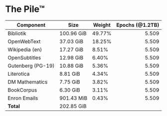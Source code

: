 # The Pile™
|    Component    |   Size   |Weight|Epochs (@1.2TB)|
|-----------------|----------|------|--------------:|
|Bibliotik        |100.96 GiB|49.77%|          5.509|
|OpenWebText      |37.03 GiB |18.25%|          5.509|
|Wikipedia (en)   |17.27 GiB |8.51% |          5.509|
|OpenSubtitles    |12.98 GiB |6.40% |          5.509|
|Gutenberg (PG-19)|10.88 GiB |5.36% |          5.509|
|Literotica       |8.81 GiB  |4.34% |          5.509|
|DM Mathematics   |7.75 GiB  |3.82% |          5.509|
|BookCorpus       |6.30 GiB  |3.11% |          5.509|
|Enron Emails     |901.43 MiB|0.43% |          5.509|
|**Total**        |202.85 GiB|      |               |

